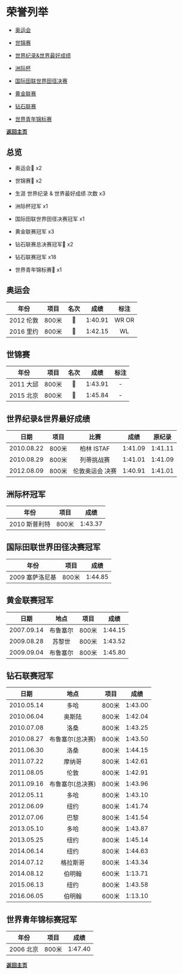# 荣誉列举

- [奥运会](#1)

- [世锦赛](#2)

- [世界纪录&世界最好成绩](#3)

- [洲际杯](#4)

- [国际田联世界田径决赛](#5)

- [黄金联赛](#6)

- [钻石联赛](#7)

- [世界青年锦标赛](#8)

**[返回主页](./Profile.md)**

## 总览

- 奥运会🥇 x2

- 世锦赛🥇 x2

- 生涯 世界纪录 & 世界最好成绩 次数 x3

- 洲际杯冠军 x1

- 国际田联世界田径决赛冠军 x1

- 黄金联赛冠军 x3

- 钻石联赛总决赛冠军💎 x2

- 钻石联赛冠军 x18

- 世界青年锦标赛🥇 x1



## 奥运会<a id='1'></a>

|   年份    | 项目  | 名次 |  成绩   | 标注  |
| :-------: | :---: | :--: | :-----: | :---: |
| 2012 伦敦 | 800米 |  🥇   | 1:40.91 | WR OR |
| 2016 里约 | 800米 |  🥇   | 1:42.15 |  WL   |



## 世锦赛<a id='2'></a>

|   年份    | 项目  | 名次 |  成绩   | 标注 |
| :-------: | :---: | :--: | :-----: | :--: |
| 2011 大邱 | 800米 |  🥇   | 1:43.91 |  -   |
| 2015 北京 | 800米 |  🥇   | 1:45.84 |  -   |



## 世界纪录&世界最好成绩<a id='3'></a>

|    日期    | 项目  |      比赛       |  成绩   | 原纪录  |
| :--------: | :---: | :-------------: | :-----: | :-----: |
| 2010.08.22 | 800米 |   柏林 ISTAF    | 1:41.09 | 1:41.11 |
| 2010.08.29 | 800米 |   列蒂挑战赛    | 1:41.01 | 1:41.09 |
| 2012.08.09 | 800米 | 伦敦奥运会 决赛 | 1:40.91 | 1:41.01 |

## 洲际杯冠军<a id='4'></a>

|     年份      | 项目  |  成绩   |
| :-----------: | :---: | :-----: |
| 2010 斯普利特 | 800米 | 1:43.37 |



## 国际田联世界田径决赛冠军<a id='5'></a>

|      年份       | 项目  |  成绩   |
| :-------------: | :---: | :-----: |
| 2009 塞萨洛尼基 | 800米 | 1:44.85 |



## 黄金联赛冠军<a id='6'></a>

|    日期    |   地点   | 项目  |  成绩   |
| :--------: | :------: | :---: | :-----: |
| 2007.09.14 | 布鲁塞尔 | 800米 | 1:44.15 |
| 2009.08.28 |  苏黎世  | 800米 | 1:43.52 |
| 2009.09.04 | 布鲁塞尔 | 800米 | 1:45.80 |



## 钻石联赛冠军<a id='7'></a>

|    日期    |       地点       | 项目  |  成绩   |
| :--------: | :--------------: | :---: | :-----: |
| 2010.05.14 |       多哈       | 800米 | 1:43.00 |
| 2010.06.04 |      奥斯陆      | 800米 | 1:42.04 |
| 2010.07.08 |       洛桑       | 800米 | 1:43.25 |
| 2010.08.27 | 布鲁塞尔(总决赛) | 800米 | 1:43.50 |
| 2011.06.30 |       洛桑       | 800米 | 1:44.15 |
| 2011.07.22 |      摩纳哥      | 800米 | 1:42.61 |
| 2011.08.05 |       伦敦       | 800米 | 1:42.91 |
| 2011.09.16 | 布鲁塞尔(总决赛) | 800米 | 1:43.96 |
| 2012.05.11 |       多哈       | 800米 | 1:43.10 |
| 2012.06.09 |       纽约       | 800米 | 1:41.74 |
| 2012.07.06 |       巴黎       | 800米 | 1:41.54 |
| 2013.05.10 |       多哈       | 800米 | 1:43.87 |
| 2013.05.25 |       纽约       | 800米 | 1:45.14 |
| 2014.06.14 |       纽约       | 800米 | 1:44.63 |
| 2014.07.12 |     格拉斯哥     | 800米 | 1:43.34 |
| 2014.08.12 |      伯明翰      | 600米 | 1:13.71 |
| 2015.06.13 |       纽约       | 800米 | 1:43.58 |
| 2016.06.05 |      伯明翰      | 600米 | 1:13.10 |



## 世界青年锦标赛冠军<a id='8'></a>

|   年份    | 项目  |  成绩   |
| :-------: | :---: | :-----: |
| 2006 北京 | 800米 | 1:47.40 |

**[返回主页](./Profile.md)**